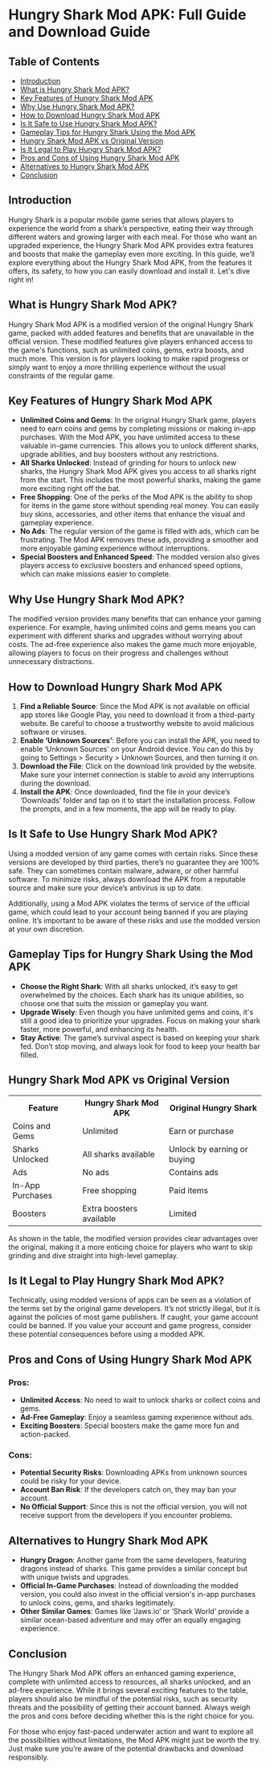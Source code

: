 <div class="container">
<h1>Hungry Shark Mod APK: Full Guide and Download Guide</h1>

<h2>Table of Contents</h2>
        <ul>
            <li><a href="#introduction">Introduction</a></li>
            <li><a href="#what-is-hungry-shark-mod-apk">What is Hungry Shark Mod APK?</a></li>
            <li><a href="#key-features">Key Features of Hungry Shark Mod APK</a></li>
            <li><a href="#why-use">Why Use Hungry Shark Mod APK?</a></li>
            <li><a href="#how-to-download">How to Download Hungry Shark Mod APK</a></li>
            <li><a href="#is-it-safe">Is It Safe to Use Hungry Shark Mod APK?</a></li>
            <li><a href="#gameplay-tips">Gameplay Tips for Hungry Shark Using the Mod APK</a></li>
            <li><a href="#comparison">Hungry Shark Mod APK vs Original Version</a></li>
            <li><a href="#is-it-legal">Is It Legal to Play Hungry Shark Mod APK?</a></li>
            <li><a href="#pros-cons">Pros and Cons of Using Hungry Shark Mod APK</a></li>
            <li><a href="#alternatives">Alternatives to Hungry Shark Mod APK</a></li>
            <li><a href="#conclusion">Conclusion</a></li>
        </ul>

<h2 id="introduction">Introduction</h2>
        <p>Hungry Shark is a popular mobile game series that allows players to experience the world from a shark’s perspective, eating their way through different waters and growing larger with each meal. For those who want an upgraded experience, the Hungry Shark Mod APK provides extra features and boosts that make the gameplay even more exciting. In this guide, we’ll explore everything about the Hungry Shark Mod APK, from the features it offers, its safety, to how you can easily download and install it. Let's dive right in!</p>

<h2 id="what-is-hungry-shark-mod-apk">What is Hungry Shark Mod APK?</h2>
        <p>Hungry Shark Mod APK is a modified version of the original Hungry Shark game, packed with added features and benefits that are unavailable in the official version. These modified features give players enhanced access to the game's functions, such as unlimited coins, gems, extra boosts, and much more. This version is for players looking to make rapid progress or simply want to enjoy a more thrilling experience without the usual constraints of the regular game.</p>

<h2 id="key-features">Key Features of Hungry Shark Mod APK</h2>
        <ul>
            <li><strong>Unlimited Coins and Gems</strong>: In the original Hungry Shark game, players need to earn coins and gems by completing missions or making in-app purchases. With the Mod APK, you have unlimited access to these valuable in-game currencies. This allows you to unlock different sharks, upgrade abilities, and buy boosters without any restrictions.</li>
            <li><strong>All Sharks Unlocked</strong>: Instead of grinding for hours to unlock new sharks, the Hungry Shark Mod APK gives you access to all sharks right from the start. This includes the most powerful sharks, making the game more exciting right off the bat.</li>
            <li><strong>Free Shopping</strong>: One of the perks of the Mod APK is the ability to shop for items in the game store without spending real money. You can easily buy skins, accessories, and other items that enhance the visual and gameplay experience.</li>
            <li><strong>No Ads</strong>: The regular version of the game is filled with ads, which can be frustrating. The Mod APK removes these ads, providing a smoother and more enjoyable gaming experience without interruptions.</li>
            <li><strong>Special Boosters and Enhanced Speed</strong>: The modded version also gives players access to exclusive boosters and enhanced speed options, which can make missions easier to complete.</li>
        </ul>
<h2 id="why-use">Why Use Hungry Shark Mod APK?</h2>
        <p>The modified version provides many benefits that can enhance your gaming experience. For example, having unlimited coins and gems means you can experiment with different sharks and upgrades without worrying about costs. The ad-free experience also makes the game much more enjoyable, allowing players to focus on their progress and challenges without unnecessary distractions.</p>

<h2 id="how-to-download">How to Download Hungry Shark Mod APK</h2>
        <ol>
            <li><strong>Find a Reliable Source</strong>: Since the Mod APK is not available on official app stores like Google Play, you need to download it from a third-party website. Be careful to choose a trustworthy website to avoid malicious software or viruses.</li>
            <li><strong>Enable ‘Unknown Sources’</strong>: Before you can install the APK, you need to enable ‘Unknown Sources’ on your Android device. You can do this by going to Settings > Security > Unknown Sources, and then turning it on.</li>
            <li><strong>Download the File</strong>: Click on the download link provided by the website. Make sure your internet connection is stable to avoid any interruptions during the download.</li>
            <li><strong>Install the APK</strong>: Once downloaded, find the file in your device’s ‘Downloads’ folder and tap on it to start the installation process. Follow the prompts, and in a few moments, the app will be ready to play.</li>
        </ol>

<h2 id="is-it-safe">Is It Safe to Use Hungry Shark Mod APK?</h2>
        <p>Using a modded version of any game comes with certain risks. Since these versions are developed by third parties, there’s no guarantee they are 100% safe. They can sometimes contain malware, adware, or other harmful software. To minimize risks, always download the APK from a reputable source and make sure your device’s antivirus is up to date.</p>
        <p>Additionally, using a Mod APK violates the terms of service of the official game, which could lead to your account being banned if you are playing online. It’s important to be aware of these risks and use the modded version at your own discretion.</p>

<h2 id="gameplay-tips">Gameplay Tips for Hungry Shark Using the Mod APK</h2>
        <ul>
            <li><strong>Choose the Right Shark</strong>: With all sharks unlocked, it’s easy to get overwhelmed by the choices. Each shark has its unique abilities, so choose one that suits the mission or gameplay you want.</li>
            <li><strong>Upgrade Wisely</strong>: Even though you have unlimited gems and coins, it's still a good idea to prioritize your upgrades. Focus on making your shark faster, more powerful, and enhancing its health.</li>
            <li><strong>Stay Active</strong>: The game’s survival aspect is based on keeping your shark fed. Don’t stop moving, and always look for food to keep your health bar filled.</li>
        </ul>

<h2 id="comparison">Hungry Shark Mod APK vs Original Version</h2>
        <table>
            <tr>
                <th>Feature</th>
                <th>Hungry Shark Mod APK</th>
                <th>Original Hungry Shark</th>
            </tr>
            <tr>
                <td>Coins and Gems</td>
                <td>Unlimited</td>
                <td>Earn or purchase</td>
            </tr>
            <tr>
                <td>Sharks Unlocked</td>
                <td>All sharks available</td>
                <td>Unlock by earning or buying</td>
            </tr>
            <tr>
                <td>Ads</td>
                <td>No ads</td>
                <td>Contains ads</td>
            </tr>
            <tr>
                <td>In-App Purchases</td>
                <td>Free shopping</td>
                <td>Paid items</td>
            </tr>
            <tr>
                <td>Boosters</td>
                <td>Extra boosters available</td>
                <td>Limited</td>
            </tr>
        </table>
        <p>As shown in the table, the modified version provides clear advantages over the original, making it a more enticing choice for players who want to skip grinding and dive straight into high-level gameplay.</p>

<h2 id="is-it-legal">Is It Legal to Play Hungry Shark Mod APK?</h2>
        <p>Technically, using modded versions of apps can be seen as a violation of the terms set by the original game developers. It’s not strictly illegal, but it is against the policies of most game publishers. If caught, your game account could be banned. If you value your account and game progress, consider these potential consequences before using a modded APK.</p>

<h2 id="pros-cons">Pros and Cons of Using Hungry Shark Mod APK</h2>
<h3>Pros:</h3>
        <ul>
            <li><strong>Unlimited Access</strong>: No need to wait to unlock sharks or collect coins and gems.</li>
            <li><strong>Ad-Free Gameplay</strong>: Enjoy a seamless gaming experience without ads.</li>
            <li><strong>Exciting Boosters</strong>: Special boosters make the game more fun and action-packed.</li>
        </ul>
        
<h3>Cons:</h3>
        <ul>
            <li><strong>Potential Security Risks</strong>: Downloading APKs from unknown sources could be risky for your device.</li>
            <li><strong>Account Ban Risk</strong>: If the developers catch on, they may ban your account.</li>
            <li><strong>No Official Support</strong>: Since this is not the official version, you will not receive support from the developers if you encounter problems.</li>
        </ul>
<h2 id="alternatives">Alternatives to Hungry Shark Mod APK</h2>
        <ul>
            <li><strong>Hungry Dragon</strong>: Another game from the same developers, featuring dragons instead of sharks. This game provides a similar concept but with unique twists and upgrades.</li>
            <li><strong>Official In-Game Purchases</strong>: Instead of downloading the modded version, you could also invest in the official version's in-app purchases to unlock coins, gems, and sharks legitimately.</li>
            <li><strong>Other Similar Games</strong>: Games like ‘Jaws.io’ or ‘Shark World’ provide a similar ocean-based adventure and may offer an equally engaging experience.</li>
        </ul>

<h2 id="conclusion">Conclusion</h2>
        <p>The Hungry Shark Mod APK offers an enhanced gaming experience, complete with unlimited access to resources, all sharks unlocked, and an ad-free experience. While it brings several exciting features to the table, players should also be mindful of the potential risks, such as security threats and the possibility of getting their account banned. Always weigh the pros and cons before deciding whether this is the right choice for you.</p>
        <p>For those who enjoy fast-paced underwater action and want to explore all the possibilities without limitations, the Mod APK might just be worth the try. Just make sure you’re aware of the potential drawbacks and download responsibly.</p>
    </div>

